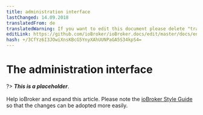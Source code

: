 ```yaml
---
title: administration interface
lastChanged: 14.09.2018
translatedFrom: de
translatedWarning: If you want to edit this document please delete "translatedFrom" field, elsewise this document will be translated automatically again
editLink: https://github.com/ioBroker/ioBroker.docs/edit/master/docs/en/admin/screen.md
hash: +/3CfYz6I3JOwiXnsKBcG5YnyXAhUUNPaGA5S34kpS4=
---
```

# The administration interface
?> ***This is a placeholder***.<br><br> Help ioBroker and expand this article. Please note the [ioBroker Style Guide](community/styleguidedoc) so that the changes can be adopted more easily.